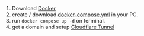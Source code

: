 1. Download [Docker](https://www.docker.com/products/docker-desktop/)
2. create / download [docker-compose.yml](https://github.com/2u841r/immich/blob/main/docker-compose.yml) in your PC.
3. run `docker compose up -d` on terminal.
4. get a domain and setup [Cloudflare Tunnel](https://www.youtube.com/watch?v=ey4u7OUAF3c)

